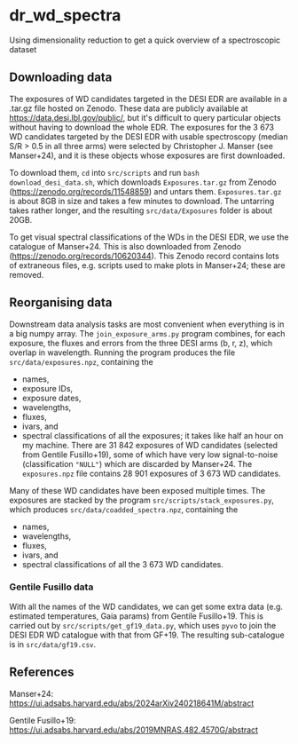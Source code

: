 # dr_wd_spectra
Using dimensionality reduction to get a quick overview of a spectroscopic dataset


## Downloading data

The exposures of WD candidates targeted in the DESI EDR are available in a .tar.gz file hosted on Zenodo.
These data are publicly available at https://data.desi.lbl.gov/public/, but it's difficult to query particular objects without having to download the whole EDR.
The exposures for the 3 673 WD candidates targeted by the DESI EDR with usable spectroscopy (median S/R > 0.5 in all three arms) were selected by Christopher J. Manser (see Manser+24), and it is these objects whose exposures are first downloaded.

To download them, `cd` into `src/scripts` and run `bash download_desi_data.sh`, which downloads `Exposures.tar.gz` from Zenodo (https://zenodo.org/records/11548859) and untars them.
`Exposures.tar.gz` is about 8GB in size and takes a few minutes to download.
The untarring takes rather longer, and the resulting `src/data/Exposures` folder is about 20GB.

To get visual spectral classifications of the WDs in the DESI EDR, we use the catalogue of Manser+24.
This is also downloaded from Zenodo (https://zenodo.org/records/10620344).
This Zenodo record contains lots of extraneous files, e.g. scripts used to make plots in Manser+24; these are removed.

## Reorganising data

Downstream data analysis tasks are most convenient when everything is in a big numpy array.
The `join_exposure_arms.py` program combines, for each exposure, the fluxes and errors from the three DESI arms (b, r, z), which overlap in wavelength.
Running the program produces the file `src/data/exposures.npz`, containing the
- names,
- exposure IDs,
- exposure dates,
- wavelengths,
- fluxes,
- ivars, and
- spectral classifications
of all the exposures; it takes like half an hour on my machine.
There are 31 842 exposures of WD candidates (selected from Gentile Fusillo+19), some of which have very low signal-to-noise (classification `"NULL"`) which are discarded by Manser+24.
The `exposures.npz` file contains 28 901 exposures of 3 673 WD candidates.

Many of these WD candidates have been exposed multiple times.
The exposures are stacked by the program `src/scripts/stack_exposures.py`, which produces `src/data/coadded_spectra.npz`, containing the
- names,
- wavelengths,
- fluxes,
- ivars, and
- spectral classifications
of all the 3 673 WD candidates.

### Gentile Fusillo data

With all the names of the WD candidates, we can get some extra data (e.g. estimated temperatures, Gaia params) from Gentile Fusillo+19.
This is carried out by `src/scripts/get_gf19_data.py`, which uses `pyvo` to join the DESI EDR WD catalogue with that from GF+19.
The resulting sub-catalogue is in `src/data/gf19.csv`.


## References
Manser+24:
https://ui.adsabs.harvard.edu/abs/2024arXiv240218641M/abstract

Gentile Fusillo+19:
https://ui.adsabs.harvard.edu/abs/2019MNRAS.482.4570G/abstract